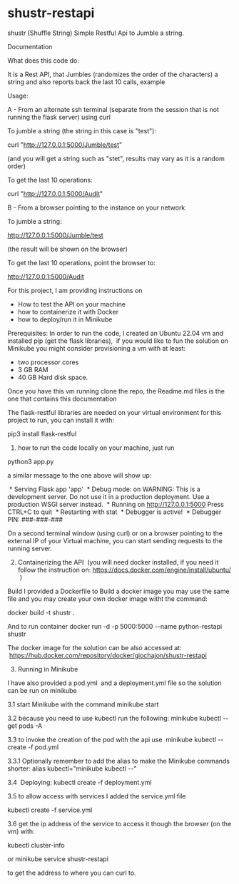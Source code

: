 # shustr-restapi
shustr (Shuffle String) Simple Restful Api to Jumble a string.

Documentation

What does this code do:

It is a Rest API, that Jumbles (randomizes the order of the characters) a string and also reports back the last 10 calls, example



Usage:

A - From an alternate ssh terminal (separate from the session that is not running the flask server) using curl

To jumble a string (the string in this case is "test"):

curl "http://127.0.0.1:5000/Jumble/test"

(and you will get a string such as "stet", results may vary as it is a random order)

To get the last 10 operations:

curl "http://127.0.0.1:5000/Audit"


B - From a browser pointing to the instance on your network 

To jumble a string:

http://127.0.0.1:5000/Jumble/test

(the result will be shown on the browser)

To get the last 10 operations, point the browser to:

http://127.0.0.1:5000/Audit



For this project, I am providing instructions on


* How to test the API on your machine
* how to containerize it with Docker
* how to deploy/run it in Minikube 


Prerequisites:
In order to run the code, I created an Ubuntu 22.04 vm and installed pip (get the flask libraries),
 if you would like to fun the solution on Minikube you might consider provisioning a vm with at least:

* two processor cores
* 3 GB RAM
* 40 GB Hard disk space.   

Once you have this vm running clone the repo, the Readme.md files is the one that contains this documentation 

The flask-restful libraries are needed on your virtual environment for this project to run, you can install it with:

pip3 install flask-restful


1. how to run the code locally on your machine, just run 

python3 app.py

a similar message to the one above will show up:

 * Serving Flask app 'app'
 * Debug mode: on
WARNING: This is a development server. Do not use it in a production deployment. Use a production WSGI server instead.
 * Running on http://127.0.0.1:5000
Press CTRL+C to quit
 * Restarting with stat
 * Debugger is active!
 * Debugger PIN: ###-###-###

On a second terminal window (using curl) or on a browser pointing to the external IP of your Virtual machine, you can start sending requests to the running server.
 

2. Containerizing the API  (you will need docker installed, if you need it follow the instruction on: https://docs.docker.com/engine/install/ubuntu/  ) 

Build
I provided a Dockerfile to Build a docker image you may use the same file and you may create your own docker image witht the command:

docker build -t shustr .

And to run container
docker run -d -p 5000:5000 --name python-restapi shustr  

The docker image for the solution can be also accessed at:  https://hub.docker.com/repository/docker/giochajon/shustr-restapi


3. Running in Minikube

I have also provided a pod.yml  and a deployment.yml file so the solution can be run on minikube

3.1 start Minikube with the command
minikube start

3.2 because you need to use kubectl run the following:
minikube kubectl -- get pods -A

3.3 to invoke the creation of the pod with the api use 
 minikube kubectl -- create -f pod.yml

3.3.1 Optionally remember to add the alias to make the Minikube commands shorter: 
alias kubectl="minikube kubectl --"

3.4  Deploying:
kubectl create -f deployment.yml

3.5 to allow access with services I added the service.yml file 

kubectl create -f service.yml

3.6 get the ip address of the service to access it though the browser (on the vm) with:

kubectl cluster-info

or 
minikube service shustr-restapi  

to get the address to where you can curl to.
